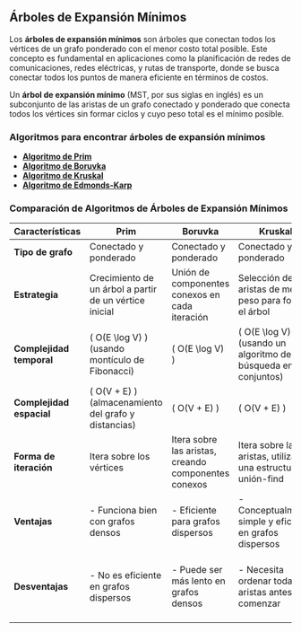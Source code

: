 ## **Árboles de Expansión Mínimos**

Los **árboles de expansión mínimos** son árboles que conectan todos los vértices de un grafo ponderado con el menor costo total posible. Este concepto es fundamental en aplicaciones como la planificación de redes de comunicaciones, redes eléctricas, y rutas de transporte, donde se busca conectar todos los puntos de manera eficiente en términos de costos.

Un **árbol de expansión mínimo** (MST, por sus siglas en inglés) es un subconjunto de las aristas de un grafo conectado y ponderado que conecta todos los vértices sin formar ciclos y cuyo peso total es el mínimo posible.

### Algoritmos para encontrar árboles de expansión mínimos

- **[Algoritmo de Prim](https://github.com/cesarfrancoe/DataStructures/blob/main/Graphs/MST/Prim_algorithm.md)**
- **[Algoritmo de Boruvka](https://github.com/cesarfrancoe/DataStructures/blob/main/Graphs/MST/Boruvka_algorithm.md)**
- **[Algoritmo de Kruskal](https://github.com/cesarfrancoe/DataStructures/blob/main/Graphs/MST/Kruskal_algorithm.md)**
- **[Algoritmo de Edmonds-Karp](https://github.com/cesarfrancoe/DataStructures/blob/main/Graphs/MST/Edmon_Karp_Algorithm.md)**

### **Comparación de Algoritmos de Árboles de Expansión Mínimos**

| **Características**         | **Prim**                                                | **Boruvka**                                              | **Kruskal**                                              | **Edmonds-Karp**                                          |
|-----------------------------|--------------------------------------------------------|----------------------------------------------------------|----------------------------------------------------------|----------------------------------------------------------|
| **Tipo de grafo**           | Conectado y ponderado                                  | Conectado y ponderado                                    | Conectado y ponderado                                    | Conectado y ponderado                                    |
| **Estrategia**              | Crecimiento de un árbol a partir de un vértice inicial | Unión de componentes conexos en cada iteración           | Selección de aristas de menor peso para formar el árbol | Encontrar el flujo máximo en redes de flujo, utilizado también para encontrar el MST |
| **Complejidad temporal**    | \( O(E \log V) \) (usando montículo de Fibonacci)        | \( O(E \log V) \)                                        | \( O(E \log V) \) (usando un algoritmo de búsqueda en conjuntos) | \( O(VE^2) \) (usando una búsqueda en anchura)          |
| **Complejidad espacial**    | \( O(V + E) \) (almacenamiento del grafo y distancias) | \( O(V + E) \)                                           | \( O(V + E) \)                                           | \( O(V + E) \) (almacenamiento de flujo residual)     |
| **Forma de iteración**      | Itera sobre los vértices                             | Itera sobre las aristas, creando componentes conexos     | Itera sobre las aristas, utilizando una estructura de unión-find | Utiliza una búsqueda en anchura para encontrar el flujo máximo |
| **Ventajas**                | - Funciona bien con grafos densos                      | - Eficiente para grafos dispersos                         | - Conceptualmente simple y eficiente en grafos dispersos | - Eficiente en grafos densos y grandes flujos de red   |
| **Desventajas**             | - No es eficiente en grafos dispersos                   | - Puede ser más lento en grafos densos                    | - Necesita ordenar todas las aristas antes de comenzar   | - Más complejo y con una mayor complejidad temporal comparado con otros algoritmos |
